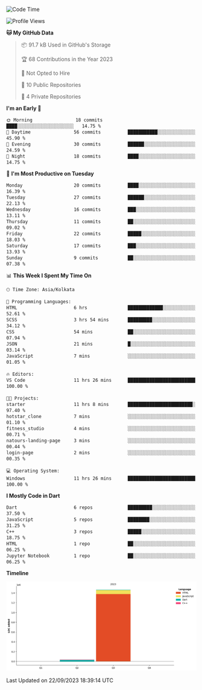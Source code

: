 <!--START_SECTION:waka-->
![Code Time](http://img.shields.io/badge/Code%20Time-171%20hrs%2033%20mins-blue)

![Profile Views](http://img.shields.io/badge/Profile%20Views-0-blue)

**🐱 My GitHub Data** 

> 📦 91.7 kB Used in GitHub's Storage 
 > 
> 🏆 68 Contributions in the Year 2023
 > 
> 🚫 Not Opted to Hire
 > 
> 📜 10 Public Repositories 
 > 
> 🔑 4 Private Repositories 
 > 
**I'm an Early 🐤** 

```text
🌞 Morning                18 commits          ████░░░░░░░░░░░░░░░░░░░░░   14.75 % 
🌆 Daytime                56 commits          ███████████░░░░░░░░░░░░░░   45.90 % 
🌃 Evening                30 commits          ██████░░░░░░░░░░░░░░░░░░░   24.59 % 
🌙 Night                  18 commits          ████░░░░░░░░░░░░░░░░░░░░░   14.75 % 
```
📅 **I'm Most Productive on Tuesday** 

```text
Monday                   20 commits          ████░░░░░░░░░░░░░░░░░░░░░   16.39 % 
Tuesday                  27 commits          ██████░░░░░░░░░░░░░░░░░░░   22.13 % 
Wednesday                16 commits          ███░░░░░░░░░░░░░░░░░░░░░░   13.11 % 
Thursday                 11 commits          ██░░░░░░░░░░░░░░░░░░░░░░░   09.02 % 
Friday                   22 commits          █████░░░░░░░░░░░░░░░░░░░░   18.03 % 
Saturday                 17 commits          ███░░░░░░░░░░░░░░░░░░░░░░   13.93 % 
Sunday                   9 commits           ██░░░░░░░░░░░░░░░░░░░░░░░   07.38 % 
```


📊 **This Week I Spent My Time On** 

```text
🕑︎ Time Zone: Asia/Kolkata

💬 Programming Languages: 
HTML                     6 hrs               █████████████░░░░░░░░░░░░   52.61 % 
SCSS                     3 hrs 54 mins       █████████░░░░░░░░░░░░░░░░   34.12 % 
CSS                      54 mins             ██░░░░░░░░░░░░░░░░░░░░░░░   07.94 % 
JSON                     21 mins             █░░░░░░░░░░░░░░░░░░░░░░░░   03.14 % 
JavaScript               7 mins              ░░░░░░░░░░░░░░░░░░░░░░░░░   01.05 % 

🔥 Editors: 
VS Code                  11 hrs 26 mins      █████████████████████████   100.00 % 

🐱‍💻 Projects: 
starter                  11 hrs 8 mins       ████████████████████████░   97.40 % 
hotstar_clone            7 mins              ░░░░░░░░░░░░░░░░░░░░░░░░░   01.10 % 
fitness_studio           4 mins              ░░░░░░░░░░░░░░░░░░░░░░░░░   00.71 % 
natours-landing-page     3 mins              ░░░░░░░░░░░░░░░░░░░░░░░░░   00.44 % 
login-page               2 mins              ░░░░░░░░░░░░░░░░░░░░░░░░░   00.35 % 

💻 Operating System: 
Windows                  11 hrs 26 mins      █████████████████████████   100.00 % 
```

**I Mostly Code in Dart** 

```text
Dart                     6 repos             █████████░░░░░░░░░░░░░░░░   37.50 % 
JavaScript               5 repos             ████████░░░░░░░░░░░░░░░░░   31.25 % 
C++                      3 repos             █████░░░░░░░░░░░░░░░░░░░░   18.75 % 
HTML                     1 repo              ██░░░░░░░░░░░░░░░░░░░░░░░   06.25 % 
Jupyter Notebook         1 repo              ██░░░░░░░░░░░░░░░░░░░░░░░   06.25 % 
```



**Timeline**

![Lines of Code chart](https://raw.githubusercontent.com/sairam030/sairam030/main/assets/bar_graph.png)


 Last Updated on 22/09/2023 18:39:14 UTC
<!--END_SECTION:waka-->
